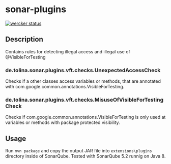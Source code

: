 # sonar-plugins
[![wercker status](https://app.wercker.com/status/53356c399a2ec78b535c670da845465c/s "wercker status")](https://app.wercker.com/project/bykey/53356c399a2ec78b535c670da845465c)
## Description
Contains rules for detecting illegal access and illegal use of  @VisibleForTesting 
### de.tolina.sonar.plugins.vft.checks.UnexpectedAccessCheck
Checks if a other classes access variables or methods, that are annotated with com.google.common.annotations.VisibleForTesting.
### de.tolina.sonar.plugins.vft.checks.MisuseOfVisibleForTestingCheck
Checks if com.google.common.annotations.VisibleForTesting is only used at variables or methods with package protected visibility.

## Usage
Run `mvn package` and copy the output JAR file into `extensions\plugins` directory inside of SonarQube. 
Tested with SonarQube 5.2 runnig on Java 8.  
